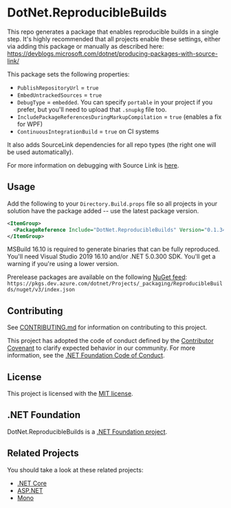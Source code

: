 ﻿# DotNet.ReproducibleBuilds

This repo generates a package that enables reproducible builds in a single step. It's highly recommended that all projects enable these settings, either via
adding this package or manually as described here: https://devblogs.microsoft.com/dotnet/producing-packages-with-source-link/

This package sets the following properties:
- `PublishRepositoryUrl` = `true`
- `EmbedUntrackedSources` = `true`
- `DebugType` = `embedded`. You can specify `portable` in your project if you prefer, but you'll need to upload that `.snupkg` file too.
- `IncludePackageReferencesDuringMarkupCompilation` = `true` (enables a fix for WPF)
- `ContinuousIntegrationBuild` = `true` on CI systems

It also adds SourceLink dependencies for all repo types (the right one will be used automatically).

For more information on debugging with Source Link is [here](https://devblogs.microsoft.com/dotnet/improving-debug-time-productivity-with-source-link/).

## Usage

Add the following to your `Directory.Build.props` file so all projects in your solution have the package added -- use the latest package version.

```xml
<ItemGroup>
  <PackageReference Include="DotNet.ReproducibleBuilds" Version="0.1.34" PrivateAssets="All"/>
</ItemGroup>
```

MSBuild 16.10 is required to generate binaries that can be fully reproduced. You'll need Visual Studio 2019 16.10 and/or .NET 5.0.300 SDK. You'll get a warning 
if you're using a lower version.

Prerelease packages are available on the following [NuGet feed](https://dev.azure.com/dotnet/Projects/_packaging?_a=feed&feed=ReproducibleBuilds):
`https://pkgs.dev.azure.com/dotnet/Projects/_packaging/ReproducibleBuilds/nuget/v3/index.json`

## Contributing

See [CONTRIBUTING.md](CONTRIBUTING.md) for information on contributing to this project.

This project has adopted the code of conduct defined by the [Contributor Covenant](http://contributor-covenant.org/) 
to clarify expected behavior in our community. For more information, see the [.NET Foundation Code of Conduct](http://www.dotnetfoundation.org/code-of-conduct).

## License

This project is licensed with the [MIT license](LICENSE).

## .NET Foundation

DotNet.ReproducibleBuilds is a [.NET Foundation project](https://dotnetfoundation.org/projects).

## Related Projects

You should take a look at these related projects:

- [.NET Core](https://github.com/dotnet/core)
- [ASP.NET](https://github.com/aspnet)
- [Mono](https://github.com/mono)
